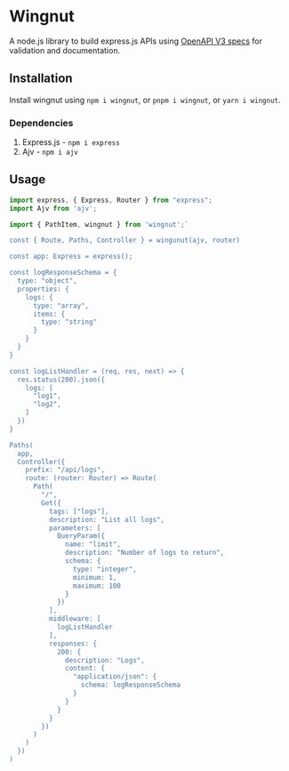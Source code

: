# Wingnut

A node.js library to build express.js APIs using [OpenAPI V3 specs](https://swagger.io/specification/) for validation and documentation.

## Installation

Install wingnut using `npm i wingnut`, or `pnpm i wingnut`, or `yarn i wingnut`.

### Dependencies

1. Express.js - `npm i express`
2. Ajv - `npm i ajv`

## Usage

```typescript
import express, { Express, Router } from "express";
import Ajv from 'ajv';

import { PathItem, wingnut } from 'wingnut';`

const { Route, Paths, Controller } = wingunut(ajv, router)

const app: Express = express();

const logResponseSchema = {
  type: "object",
  properties: {
    logs: {
      type: "array",
      items: {
        type: "string"
      }
    }
  }
}

const logListHandler = (req, res, next) => {
  res.status(200).json({
    logs: [
      "log1",
      "log2",
    ]
  })
}

Paths(
  app,
  Controller({
    prefix: "/api/logs",
    route: (router: Router) => Route(
      Path(
        "/",
        Get({
          tags: ["logs"],
          description: "List all logs",
          parameters: [
            QueryParam({
              name: "limit",
              description: "Number of logs to return",
              schema: {
                type: "integer",
                minimum: 1,
                maximum: 100
              }
            })
          ],
          middleware: [
            logListHandler
          ],
          responses: {
            200: {
              description: "Logs",
              content: {
                "application/json": {
                  schema: logResponseSchema
                }
              }
            }
          }
        })
      )
    )
  })
)
```
